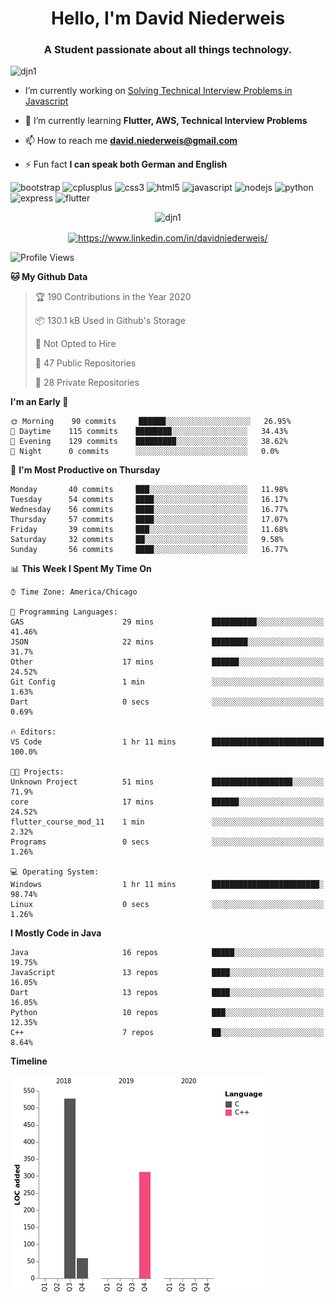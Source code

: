 <h1 align="center">Hello, I'm David Niederweis</h1>
<h3 align="center">A Student passionate about all things technology.</h3>

<p align="left"> <img src="https://komarev.com/ghpvc/?username=djn1" alt="djn1" /> </p>

- I’m currently working on [Solving Technical Interview Problems in Javascript](https://github.com/DJN1/CTCI)

- 🌱 I’m currently learning **Flutter, AWS, Technical Interview Problems**

- 📫 How to reach me **david.niederweis@gmail.com**

- ⚡ Fun fact **I can speak both German and English**

<p align="left"><img src="https://devicons.github.io/devicon/devicon.git/icons/bootstrap/bootstrap-plain.svg" alt="bootstrap" width="20" height="20"/> <img src="https://devicons.github.io/devicon/devicon.git/icons/cplusplus/cplusplus-original.svg" alt="cplusplus" width="20" height="20"/> <img src="https://devicons.github.io/devicon/devicon.git/icons/css3/css3-original-wordmark.svg" alt="css3" width="20" height="20"/> <img src="https://devicons.github.io/devicon/devicon.git/icons/html5/html5-original-wordmark.svg" alt="html5" width="20" height="20"/> <img src="https://devicons.github.io/devicon/devicon.git/icons/javascript/javascript-original.svg" alt="javascript" width="20" height="20"/> <img src="https://devicons.github.io/devicon/devicon.git/icons/nodejs/nodejs-original-wordmark.svg" alt="nodejs" width="20" height="20"/> <img src="https://devicons.github.io/devicon/devicon.git/icons/python/python-original-wordmark.svg" alt="python" width="20" height="20"/> <img src="https://devicons.github.io/devicon/devicon.git/icons/express/express-original-wordmark.svg" alt="express" width="20" height="20"/> <img src="https://cdn.jsdelivr.net/npm/simple-icons@3.1.0/icons/flutter.svg" alt="flutter" width="20" height="20"/></p><p align="center"> <img src="https://github-readme-stats.vercel.app/api?username=djn1&show_icons=true" alt="djn1" /> </p>

<p align="center">
<a href="https://linkedin.com/in/https://www.linkedin.com/in/davidniederweis/" target="blank"><img align="center" src="https://cdn.jsdelivr.net/npm/simple-icons@3.0.1/icons/linkedin.svg" alt="https://www.linkedin.com/in/davidniederweis/" height="20" width="20" /></a>
</p>

<!--START_SECTION:waka-->
![Profile Views](http://img.shields.io/badge/Profile%20Views-0-blue)

**🐱 My Github Data** 

> 🏆 190 Contributions in the Year 2020
 > 
> 📦 130.1 kB Used in Github's Storage 
 > 
> 🚫 Not Opted to Hire
 > 
> 📜 47 Public Repositories
 > 
> 🔑 28 Private Repositories 

**I'm an Early 🐤** 

```text
🌞 Morning    90 commits     ██████░░░░░░░░░░░░░░░░░░░   26.95% 
🌆 Daytime    115 commits    ████████░░░░░░░░░░░░░░░░░   34.43% 
🌃 Evening    129 commits    █████████░░░░░░░░░░░░░░░░   38.62% 
🌙 Night      0 commits      ░░░░░░░░░░░░░░░░░░░░░░░░░   0.0%

```
📅 **I'm Most Productive on Thursday** 

```text
Monday       40 commits     ███░░░░░░░░░░░░░░░░░░░░░░   11.98% 
Tuesday      54 commits     ████░░░░░░░░░░░░░░░░░░░░░   16.17% 
Wednesday    56 commits     ████░░░░░░░░░░░░░░░░░░░░░   16.77% 
Thursday     57 commits     ████░░░░░░░░░░░░░░░░░░░░░   17.07% 
Friday       39 commits     ███░░░░░░░░░░░░░░░░░░░░░░   11.68% 
Saturday     32 commits     ██░░░░░░░░░░░░░░░░░░░░░░░   9.58% 
Sunday       56 commits     ████░░░░░░░░░░░░░░░░░░░░░   16.77%

```


📊 **This Week I Spent My Time On** 

```text
⌚︎ Time Zone: America/Chicago

💬 Programming Languages: 
GAS                      29 mins             ██████████░░░░░░░░░░░░░░░   41.46% 
JSON                     22 mins             ████████░░░░░░░░░░░░░░░░░   31.7% 
Other                    17 mins             ██████░░░░░░░░░░░░░░░░░░░   24.52% 
Git Config               1 min               ░░░░░░░░░░░░░░░░░░░░░░░░░   1.63% 
Dart                     0 secs              ░░░░░░░░░░░░░░░░░░░░░░░░░   0.69%

🔥 Editors: 
VS Code                  1 hr 11 mins        █████████████████████████   100.0%

🐱‍💻 Projects: 
Unknown Project          51 mins             ██████████████████░░░░░░░   71.9% 
core                     17 mins             ██████░░░░░░░░░░░░░░░░░░░   24.52% 
flutter_course_mod_11    1 min               ░░░░░░░░░░░░░░░░░░░░░░░░░   2.32% 
Programs                 0 secs              ░░░░░░░░░░░░░░░░░░░░░░░░░   1.26%

💻 Operating System: 
Windows                  1 hr 11 mins        ████████████████████████░   98.74% 
Linux                    0 secs              ░░░░░░░░░░░░░░░░░░░░░░░░░   1.26%

```

**I Mostly Code in Java** 

```text
Java                     16 repos            █████░░░░░░░░░░░░░░░░░░░░   19.75% 
JavaScript               13 repos            ████░░░░░░░░░░░░░░░░░░░░░   16.05% 
Dart                     13 repos            ████░░░░░░░░░░░░░░░░░░░░░   16.05% 
Python                   10 repos            ███░░░░░░░░░░░░░░░░░░░░░░   12.35% 
C++                      7 repos             ██░░░░░░░░░░░░░░░░░░░░░░░   8.64%

```


**Timeline**

![Chart not found](https://github.com/DJN1/DJN1/blob/master/charts/bar_graph.png) 


<!--END_SECTION:waka-->
